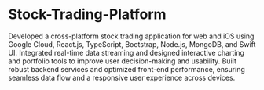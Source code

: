 # Stock-Trading-Platform
Developed a cross-platform stock trading application for web and iOS using Google Cloud, React.js, TypeScript, Bootstrap, Node.js, MongoDB, and Swift UI. Integrated real-time data streaming and designed interactive charting and portfolio tools to improve user decision-making and usability. Built robust backend services and optimized front-end performance, ensuring seamless data flow and a responsive user experience across devices.
